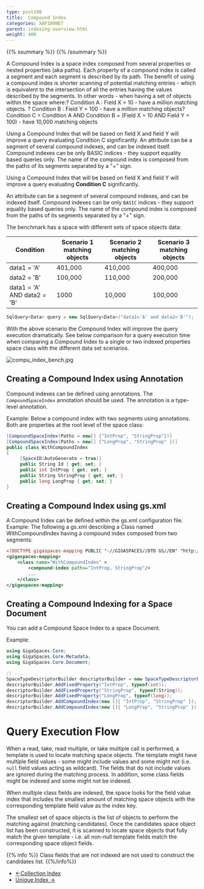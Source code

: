 ```yaml
---
type: post100
title:  Compound Index
categories: XAP100NET
parent: indexing-overview.html
weight: 400
---
```


{{% ssummary %}} {{% /ssummary %}}

A Compound Index is a space index composed from several properties or nested properties (aka paths). Each property of a compound index is called a segment and each segment is described by its path. The benefit of using a compound index is shorter scanning of potential matching entries - which is equivalent to the intersection of all the entries having the values described by the segments. In other words - when having a set of objects within the space where:?
Condition A : Field X = 10 - have a million matching objects. ?
Condition B : Field Y = 100 - have a million matching objects?
Condition C = Condition A AND Condition B = (Field X = 10 AND Field Y = 100) - have 10,000 matching objects

Using a Compound Index that will be based on field X and field Y will improve a query evaluating Condition C significantly.
An attribute can be a segment of several compound indexes, and can be indexed itself. Compound indexes can be only BASIC indices - they support equality based queries only. The name of the compound index is composed from the paths of its segments separated by a "+" sign.

Using a Compound Index that will be based on field X and field Y will improve a query evaluating **Condition C** significantly.

An attribute can be a segment of several compound indexes, and can be indexed itself. Compound indexes can be only `BASIC` indices - they support equality based queries only. The name of the compound index is composed from the paths of its segments separated by a "+" sign.

The benchmark has a space with different sets of space objects data:


|Condition|Scenario 1 matching objects|Scenario 2 matching objects|Scenario 3 matching objects|
|----------|--------------------------|----------------------------|--------------------------|
|data1 = 'A' |401,000| 410,000 | 400,000 |
|data2 = 'B' |100,000| 110,000 | 200,000 |
|data1 = 'A' AND data2 = 'B' |1000 | 10,000 | 100,000|


```csharp
SqlQuery<Data> query = new SqlQuery<Data>("data1='A' and data2='B'");
```

With the above scenario the Compound Index will improve the query execution dramatically. See below comparison for a query execution time when comparing a Compound Index to a single or two indexed properties space class with the different data set scenarios.

![compu_index_bench.jpg](/attachment_files/compu_index_bench.jpg)

## Creating a Compound Index using Annotation

Compound indexes can be defined using annotations. The `CompoundSpaceIndex` annotation should be used. The annotation is a type-level annotation.

Example: Below a compound index with two segments using annotations. Both are properties at the root level of the space class:


```csharp
[CompoundSpaceIndex(Paths = new[] {"IntProp", "StringProp"})]
[CompoundSpaceIndex(Paths = new[] {"LongProp", "StringProp" })]
public class WithCompoundIndex
{
     [SpaceID(AutoGenerate = true)]
     public String Id { get; set; }
     public int IntProp { get; set; }
     public String StringProp { get; set; }
     public long LongProp { get; set; }
}
```

## Creating a Compound Index using gs.xml

A Compound Index can be defined within the gs.xml configuration file. Example: The following a gs.xml describing a Class named WithCompoundIndex having a compound index composed from two segments:


```xml
<!DOCTYPE gigaspaces-mapping PUBLIC "-//GIGASPACES//DTD GS//EN" "http://www.gigaspaces.com/dtd/9_5/gigaspaces-metadata.dtd">
<gigaspaces-mapping>
    <class name="WithCompoundIndex" >
        <compound-index paths="IntProp, StringProp"/>
        ...
    </class>
</gigaspaces-mapping>
```

## Creating a Compound Indexing for a Space Document

You can add a Compound Space Index to a space Document.

Example:


```csharp
using GigaSpaces.Core;
using GigaSpaces.Core.Metadata;
using GigaSpaces.Core.Document;

// .....
SpaceTypeDescriptorBuilder descriptorBuilder = new SpaceTypeDescriptorBuilder("WithCompoundIndex");
descriptorBuilder.AddFixedProperty("IntProp", typeof(int));
descriptorBuilder.AddFixedProperty("StringProp", typeof(String));
descriptorBuilder.AddFixedProperty("LongProp", typeof(long));
descriptorBuilder.AddCompoundIndex(new []{ "IntProp", "StringProp" });
descriptorBuilder.AddCompoundIndex(new []{ "LongProp", "StringProp" });
```

# Query Execution Flow

When a read, take, read multiple, or take multiple call is performed, a template is used to locate matching space objects. The template might have multiple field values - some might include values and some might not (i.e. `null` field values acting as wildcard). The fields that do not include values are ignored during the matching process. In addition, some class fields might be indexed and some might not be indexed.

When multiple class fields are indexed, the space looks for the field value index that includes the smallest amount of matching space objects with the corresponding template field value as the index key.

The smallest set of space objects is the list of objects to perform the matching against (matching candidates). Once the candidates space object list has been constructed, it is scanned to locate space objects that fully match the given template - i.e. all non-null template fields match the corresponding space object fields.

{{% info %}}
Class fields that are not indexed are not used to construct the candidates list.
{{%/info%}}


<ul class="pager">
  <li class="previous"><a href="./indexing-collections.html">&larr;Collection Index</a></li>
  <li class="next"><a href="./indexing-unique.html">Unique Index &rarr;</a></li>
</ul>
